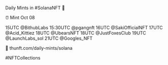 Daily Mints in #SolanaNFT 🚀

⏰ Mint Oct 08

15UTC @BithubLabs
15:30UTC @pgangnft
16UTC @SakiOfficialNFT
17UTC @Acid_Kittiez
18UTC @UbearsNFT
18UTC @JustFoxesClub
19UTC @LaunchLabs_sol
21UTC @Googles_NFT

🔗 thunft.com/daily-mints/solana

#NFTCollections